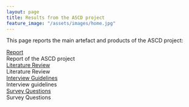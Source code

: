 ```yaml
---
layout: page
title: Results from the ASCD project
feature_image: "/assets/images/home.jpg"
---
```


This page reports the main artefact and products of the ASCD project:


<div class="row">
<div class="col-xs-2"><a href="/results/report.pdf">Report</a></div>
<div class="col-xs-10">Report of the ASCD project</div>
</div>

<div class="row">
<div class="col-xs-2"><a href="/results/literature_review.pdf">Literature Review</a></div>
<div class="col-xs-10">Literature Review</div>
</div>

<div class="row">
<div class="col-xs-2"><a href="/results/interview_guidelines.pdf">Interview Guidelines</a></div>
<div class="col-xs-10">Interview guidelines</div>
</div>

<div class="row">
<div class="col-xs-2"><a href="/results/survey_questions.pdf">Survey Questions</a></div>
<div class="col-xs-10">Survey Questions</div>
</div>